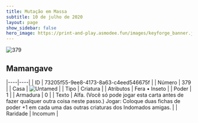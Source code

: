 ```yaml
---
title: Mutação em Massa
subtitle: 10 de julho de 2020
layout: page
show_sidebar: false
hero_image: https://print-and-play.asmodee.fun/images/keyforge_banner.jpg
---
```


![379](https://cdn.keyforgegame.com/media/card_front/pt/479_379_XW6V88P68X29_pt.png)

## Mamangave

|----|----|
| ID | 73205f55-9ee8-4173-8a63-c4eed546675f |
| Número | 379 |
| Casa | ![Untamed](https://archonarcana.com/images/thumb/b/bd/Untamed.png/22px-Untamed.png "Indomados") |
| Tipo | Criatura |
| Atributos | Fera • Inseto |
| Poder | 1 |
| Armadura | 0 |
| Texto | Alfa. (Você só pode jogar esta carta antes  de fazer qualquer outra coisa neste passo.) Jogar: Coloque duas fichas de poder  +1 em cada uma das outras criaturas  dos Indomados amigas. |
| Raridade | Incomum |
